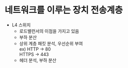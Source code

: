 # 네트워크를 이루는 장치 전송계층

- L4 스위치
  - 로드밸런서의 이점을 가지고 있음
  - 부하 분산
  - 상위 계층 패킷 분석, 우선순위 부여  
    ex) HTTP -> 80  
    HTTPS -> 443  
  - 헤더 분석, 부하 분산
